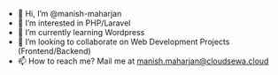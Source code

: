 - 👋 Hi, I’m @manish-maharjan
- 👀 I’m interested in PHP/Laravel
- 🌱 I’m currently learning Wordpress
- 💞️ I’m looking to collaborate on Web Development Projects (Frontend/Backend)
- 📫 How to reach me? Mail me at manish.maharjan@cloudsewa.cloud

<!---
manish-maharjan/manish-maharjan is a ✨ special ✨ repository because its `README.md` (this file) appears on your GitHub profile.
You can click the Preview link to take a look at your changes.
--->
